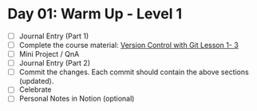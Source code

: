 # Day 01: Warm Up - Level 1

- [ ] Journal Entry (Part 1)
- [ ] Complete the course material: [Version Control with Git Lesson 1- 3](https://classroom.udacity.com/courses/ud123)
- [ ] Mini Project / QnA
- [ ] Journal Entry (Part 2)
- [ ] Commit the changes. Each commit should contain the above sections (updated).
- [ ] Celebrate
- [ ] Personal Notes in Notion (optional)
<!-- [x] to tick-->
